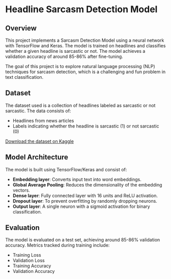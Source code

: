 # Headline Sarcasm Detection Model
## Overview
This project implements a Sarcasm Detection Model using a neural network with TensorFlow and Keras. The model is trained on headlines and classifies whether a given headline is sarcastic or not. The model achieves a validation accuracy of around 85-86% after fine-tuning.

The goal of this project is to explore natural language processing (NLP) techniques for sarcasm detection, which is a challenging and fun problem in text classification.

## Dataset
The dataset used is a collection of headlines labeled as sarcastic or not sarcastic. The data consists of:
- Headlines from news articles
- Labels indicating whether the headline is sarcastic (1) or not sarcastic (0)

[Download the dataset on Kaggle](https://www.kaggle.com/datasets/rmisra/news-headlines-dataset-for-sarcasm-detection)

## Model Architecture
The model is built using TensorFlow/Keras and consist of:
- <b>Embedding layer</b>: Converts input text into word embeddings.
- <b>Global Average Pooling</b>: Reduces the dimensionality of the embedding vectors.
- <b>Dense layer</b>: Fully connected layer with 16 units and ReLU activation.
- <b>Dropout layer</b>: To prevent overfitting by randomly dropping neurons.
- <b>Output layer</b>: A single neuron with a sigmoid activation for binary classification.

## Evaluation
The model is evaluated on a test set, achieving around 85-86% validation accuracy. Metrics tracked during training include:
- Training Loss
- Validation Loss
- Training Accuracy
- Validation Accuracy
